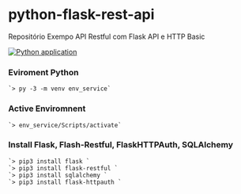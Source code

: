 # python-flask-rest-api
Repositório Exempo API Restful com Flask API e HTTP Basic

[![Python application](https://github.com/pauloricmarinho/python-flask-rest-api/actions/workflows/python-app.yml/badge.svg)](https://github.com/pauloricmarinho/python-flask-rest-api/actions/workflows/python-app.yml)

### Eviroment Python

    `> py -3 -m venv env_service`

### Active Enviromnent

    `> env_service/Scripts/activate`

### Install Flask, Flash-Restful, FlaskHTTPAuth, SQLAlchemy

    `> pip3 install flask `
    `> pip3 install flask-restful `
    `> pip3 install sqlalchemy `
    `> pip3 install flask-httpauth `

